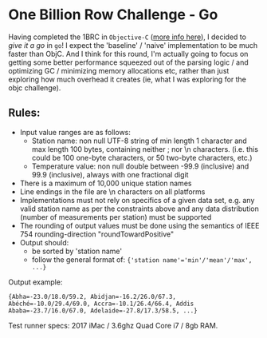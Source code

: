 #  One Billion Row Challenge - Go

Having completed the 1BRC in `Objective-C` ([more info here](https://github.com/ERobsham/1brc-objc/tree/main)), I decided to _give it a go_ in `go`!  I expect the 'baseline' / 'naive' implementation to be much faster than ObjC.  And I think for this round, I'm actually going to focus on getting some better performance squeezed out of the parsing logic / and optimizing GC / minimizing memory allocations etc, rather than just exploring how much overhead it creates (ie, what I was exploring for the objc challenge). 

## Rules:
* Input value ranges are as follows:
    * Station name: non null UTF-8 string of min length 1 character and max length 100 bytes, containing neither ; nor \n characters. (i.e. this could be 100 one-byte characters, or 50 two-byte characters, etc.)
    * Temperature value: non null double between -99.9 (inclusive) and 99.9 (inclusive), always with one fractional digit
* There is a maximum of 10,000 unique station names
* Line endings in the file are \n characters on all platforms
* Implementations must not rely on specifics of a given data set, e.g. any valid station name as per the constraints above and any data distribution (number of measurements per station) must be supported
* The rounding of output values must be done using the semantics of IEEE 754 rounding-direction "roundTowardPositive"
* Output should:
    * be sorted by 'station name'
    * follow the general format of: `{'station name'='min'/'mean'/'max', ...}`

Output example:
```
{Abha=-23.0/18.0/59.2, Abidjan=-16.2/26.0/67.3, Abéché=-10.0/29.4/69.0, Accra=-10.1/26.4/66.4, Addis Ababa=-23.7/16.0/67.0, Adelaide=-27.8/17.3/58.5, ...}
```

Test runner specs:
2017 iMac / 3.6ghz Quad Core i7 / 8gb RAM.
